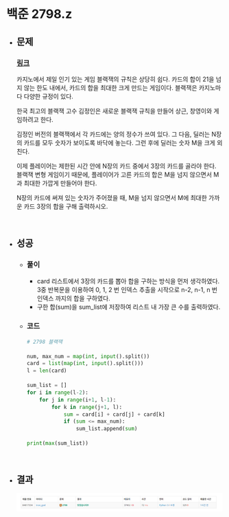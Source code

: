 # 백준 2798.z

- ## 문제
    ### [링크](https://www.acmicpc.net/problem/2798)

    카지노에서 제일 인기 있는 게임 블랙잭의 규칙은 상당히 쉽다. 카드의 합이 21을 넘지 않는 한도 내에서, 카드의 합을 최대한 크게 만드는 게임이다. 블랙잭은 카지노마다 다양한 규정이 있다.

    한국 최고의 블랙잭 고수 김정인은 새로운 블랙잭 규칙을 만들어 상근, 창영이와 게임하려고 한다.

    김정인 버전의 블랙잭에서 각 카드에는 양의 정수가 쓰여 있다. 그 다음, 딜러는 N장의 카드를 모두 숫자가 보이도록 바닥에 놓는다. 그런 후에 딜러는 숫자 M을 크게 외친다.

    이제 플레이어는 제한된 시간 안에 N장의 카드 중에서 3장의 카드를 골라야 한다. 블랙잭 변형 게임이기 때문에, 플레이어가 고른 카드의 합은 M을 넘지 않으면서 M과 최대한 가깝게 만들어야 한다.

    N장의 카드에 써져 있는 숫자가 주어졌을 때, M을 넘지 않으면서 M에 최대한 가까운 카드 3장의 합을 구해 출력하시오.


<br>

- ## 성공

    - ### 풀이
        - card 리스트에서 3장의 카드를 뽑아 합을 구하는 방식을 먼저 생각하였다. 3중 반복문을 이용하여 0, 1, 2 번 인덱스 추출을 시작으로 n-2, n-1, n 번 인덱스 까지의 합을 구하였다.
        - 구한 합(sum)을 sum_list에 저장하여 리스트 내 가장 큰 수를 출력하였다.

    - ### 코드

        ```python
        # 2798 블랙잭

        num, max_num = map(int, input().split())
        card = list(map(int, input().split()))
        l = len(card)

        sum_list = []
        for i in range(l-2):
            for j in range(i+1, l-1):
                for k in range(j+1, l):
                    sum = card[i] + card[j] + card[k]
                    if (sum <= max_num):
                        sum_list.append(sum)

        print(max(sum_list))

</br>

- ## 결과

    ![alt text](2798_결과.png)